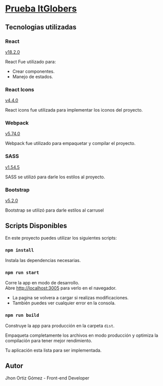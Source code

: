# [Prueba ItGlobers](https://jhonortizgomez.github.io/prueba-itglobers/)

## Tecnologias utilizadas

### React

[v18.2.0](https://es.reactjs.org/)

React Fue utilizado para:

- Crear componentes.
- Manejo de estados.

### React Icons

[v4.4.0](https://react-icons.github.io/react-icons/)

React icons fue utilizada para implementar los iconos del proyecto.

### Webpack

[v5.74.0](https://webpack.js.org/)

Webpack fue utilizado para empaquetar y compilar el proyecto.

### SASS

[v1.54.5](https://sass-lang.com/)

SASS se utilizó para darle los estilos al proyecto.

### Bootstrap

[v5.2.0](https://sass-lang.com/)

Bootstrap se utilizó para darle estilos al carrusel

## Scripts Disponibles

En este proyecto puedes utilizar los siguientes scripts:

### `npm install`

Instala las dependencias necesarias.

### `npm run start`

Corre la app en modo de desarrollo.\
Abre [http://localhost:3005](http://localhost:3005) para verlo en el navegador.

- La pagina se volvera a cargar si realizas modificaciones.
- También puedes ver cualquier error en la consola.

### `npm run build`

Construye la app para producción en la carpeta `dist`.

Empaqueta completamente los archivos en modo producción y optimiza la compilación para tener mejor rendimiento.

Tu aplicación esta lista para ser implementada.

## Autor

Jhon Ortiz Gómez - Front-end Developer
